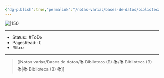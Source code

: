 ```yaml
---
{"dg-publish":true,"permalink":"/notas-varias/bases-de-datos/biblioteca-b/b-la-vida-entre-vidas/"}
---
```



![|150](https://m.media-amazon.com/images/I/71bi5zg7opL._SL1387_.jpg)

---

- Status:: #ToDo 
- PagesRead:: 0
- #libro 

---

> [[Notas varias/Bases de datos/📚 Biblioteca (B) 📚/📚 Biblioteca (B) 📚\|📚 Biblioteca (B) 📚]]